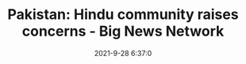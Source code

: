 ---
"title": "Pakistan: Hindu community raises concerns - Big News Network"
"date": "2021-9-28 6:37:0"
"feed_name": "GOOGLENEWSCONSTRUCTION"
"feed_website": "https://news.google.com/search?q=construction%2Bincident&hl=en-US&gl=US&ceid=US:en"
"feed_rss": "https://news.google.com/rss/search?q=construction%2Bincident&hl=en-US&gl=US&ceid=US:en"
"link": "https://www.bignewsnetwork.com/news/271331772/pakistan-hindu-community-raises-concerns"
"source": "{'href': 'https://www.bignewsnetwork.com', 'title': 'Big News Network'}"
"file": "_posts/2021-1-1-59435c42388b251e91e4d4114191bd1625ea3e97.md"
"accident": "0"
"drilling": "0"
"dead": "0"
"injured": "0"
"arrested": "0"
"where": "unknown site"
"place": "unknown place"
---